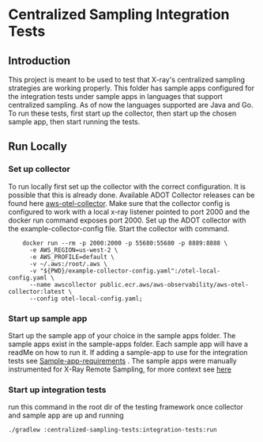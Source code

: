 # Centralized Sampling Integration Tests

## Introduction

This project is meant to be used to test that X-ray's centralized sampling strategies
are working properly. This folder has sample apps configured for the integration tests
under sample apps in languages that support centralized sampling. As of now the languages
supported are Java and Go. To run these tests, first start up the collector, then
start up the chosen sample app, then start running the tests.

## Run Locally

### Set up collector
To run locally first set up the collector with the correct configuration.
It is possible that this is already done. Available ADOT Collector releases can be found here
[aws-otel-collector](https://github.com/aws-observability/aws-otel-collector/releases).
Make sure that the collector config is configured to work with a local x-ray listener pointed
to port 2000 and the docker run command exposes port 2000. Set up the ADOT collector with the 
example-collector-config file. Start the collector with command.
```shell
    docker run --rm -p 2000:2000 -p 55680:55680 -p 8889:8888 \
      -e AWS_REGION=us-west-2 \
      -e AWS_PROFILE=default \
      -v ~/.aws:/root/.aws \
      -v "${PWD}/example-collector-config.yaml":/otel-local-config.yaml \
      --name awscollector public.ecr.aws/aws-observability/aws-otel-collector:latest \
      --config otel-local-config.yaml;
```

### Start up sample app
Start up the sample app of your choice in the sample apps folder. The sample apps exist in the sample-apps folder. 
Each sample app will have a readMe on how to run it. If adding a sample-app to use for the integration tests see
[Sample-app-requirements](https://docs.google.com/document/d/1nu6XwYKe8h3EZ6upCQqf83hI9gQ-yg5WXlxHRjJ7BCg/edit?usp=sharing)
. The sample apps were manually instrumented for X-Ray Remote Sampling, for more context see
[here](https://aws-otel.github.io/docs/getting-started/java-sdk/trace-auto-instr#using-x-ray-remote-sampling)

### Start up integration tests
run this command in the root dir of the testing framework once collector and sample app are up and running
```shell
./gradlew :centralized-sampling-tests:integration-tests:run
```
